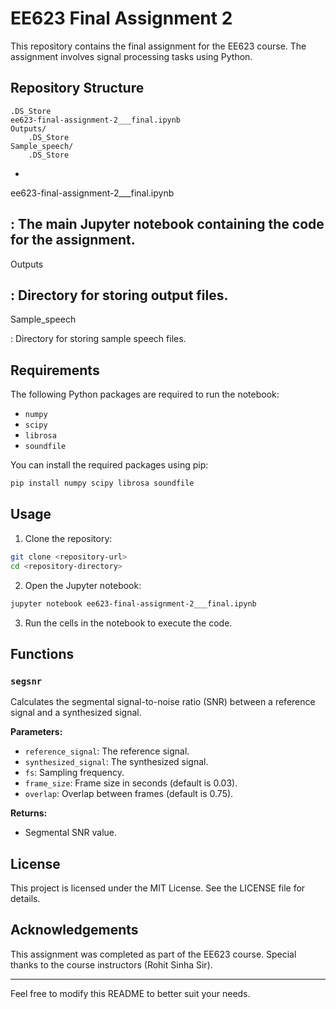 # EE623 Final Assignment 2

This repository contains the final assignment for the EE623 course. The assignment involves signal processing tasks using Python.

## Repository Structure

```
.DS_Store
ee623-final-assignment-2___final.ipynb
Outputs/
    .DS_Store
Sample_speech/
    .DS_Store
```

- 

ee623-final-assignment-2___final.ipynb

: The main Jupyter notebook containing the code for the assignment.
- 

Outputs

: Directory for storing output files.
- 

Sample_speech

: Directory for storing sample speech files.

## Requirements

The following Python packages are required to run the notebook:

- `numpy`
- `scipy`
- `librosa`
- `soundfile`

You can install the required packages using pip:

```sh
pip install numpy scipy librosa soundfile
```

## Usage

1. Clone the repository:

```sh
git clone <repository-url>
cd <repository-directory>
```

2. Open the Jupyter notebook:

```sh
jupyter notebook ee623-final-assignment-2___final.ipynb
```

3. Run the cells in the notebook to execute the code.

## Functions

### `segsnr`

Calculates the segmental signal-to-noise ratio (SNR) between a reference signal and a synthesized signal.

**Parameters:**
- `reference_signal`: The reference signal.
- `synthesized_signal`: The synthesized signal.
- `fs`: Sampling frequency.
- `frame_size`: Frame size in seconds (default is 0.03).
- `overlap`: Overlap between frames (default is 0.75).

**Returns:**
- Segmental SNR value.

## License

This project is licensed under the MIT License. See the LICENSE file for details.

## Acknowledgements

This assignment was completed as part of the EE623 course. Special thanks to the course instructors (Rohit Sinha Sir).

---

Feel free to modify this README to better suit your needs.
